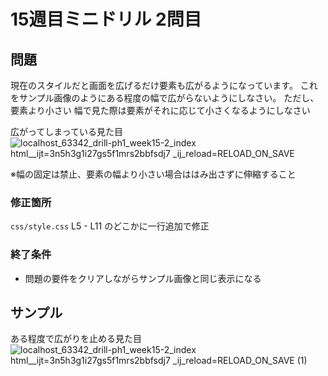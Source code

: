 # 15週目ミニドリル 2問目

## 問題

現在のスタイルだと画面を広げるだけ要素も広がるようになっています。
これをサンプル画像のようにある程度の幅で広がらないようにしなさい。
ただし、要素より小さい
幅で見た際は要素がそれに応じて小さくなるようにしなさい

広がってしまっている見た目
![localhost_63342_drill-ph1_week15-2_index html__ijt=3n5h3g1i27gs5f1mrs2bbfsdj7 _ij_reload=RELOAD_ON_SAVE](https://user-images.githubusercontent.com/79675344/183533413-833185b3-3aba-4a13-9688-047016e10436.png)


※幅の固定は禁止、要素の幅より小さい場合ははみ出さずに伸縮すること

### 修正箇所
`css/style.css`
L5 - L11 のどこかに一行追加で修正

### 終了条件
- 問題の要件をクリアしながらサンプル画像と同じ表示になる

## サンプル
ある程度で広がりを止める見た目
![localhost_63342_drill-ph1_week15-2_index html__ijt=3n5h3g1i27gs5f1mrs2bbfsdj7 _ij_reload=RELOAD_ON_SAVE (1)](https://user-images.githubusercontent.com/79675344/183533406-1c0a45bb-ed57-4fbf-aae0-b124e9f2490a.png)
